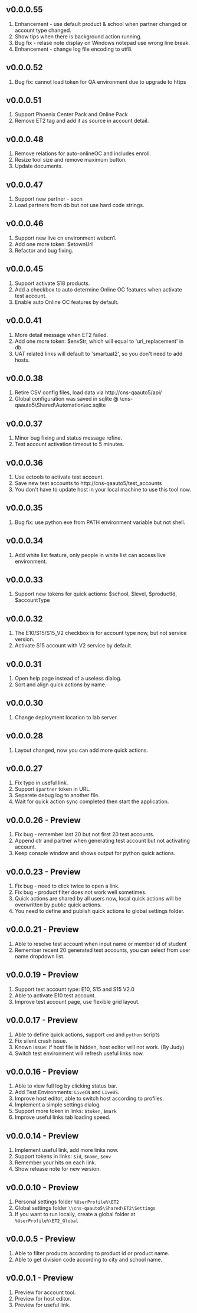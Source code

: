 ﻿## v0.0.0.55

1. Enhancement - use default product & school when partner changed or account type changed.
2. Show tips when there is background action running.
3. Bug fix - relase note display on Windows notepad use wrong line break.
4. Enhancement - change log file encoding to utf8.

## v0.0.0.52

1. Bug fix: cannot load token for QA environment due to upgrade to https

## v0.0.0.51

1. Support Phoenix Center Pack and Online Pack
2. Remove ET2 tag and add it as source in account detail.

## v0.0.0.48

1. Remove relations for auto-onlineOC and includes enroll.
2. Resize tool size and remove maximum button.
3. Update documents.

## v0.0.0.47

1. Support new partner - socn
2. Load partners from db but not use hard code strings.

## v0.0.0.46

1. Support new live cn environment webcn1.
2. Add one more token: $etownUrl
3. Refactor and bug fixing.

## v0.0.0.45

1. Support activate S18 products.
2. Add a checkbox to auto determine Online OC features when activate test account.
3. Enable auto Online OC features by default.

## v0.0.0.41

1. More detail message when ET2 failed.
2. Add one more token: $envStr, which will equal to 'url_replacement' in db.
3. UAT related links will default to 'smartuat2', so you don't need to add hosts.

## v0.0.0.38

1. Retire CSV config files, load data via http://cns-qaauto5/api/
2. Global configuration was saved in sqlite @ \\cns-qaauto5\Shared\Automation\ec.sqlite

## v0.0.0.37

1. Minor bug fixing and status message refine.
2. Test account activation timeout to 5 minutes.

## v0.0.0.36

1. Use ectools to activate test account.
2. Save new test accounts to http://cns-qaauto5/test_accounts
3. You don't have to update host in your local machine to use this tool now.

## v0.0.0.35

1. Bug fix: use python.exe from PATH environment variable but not shell.

## v0.0.0.34

1. Add white list feature, only people in white list can access live environment.

## v0.0.0.33

1. Support new tokens for quick actions: $school, $level, $productId, $accountType

## v0.0.0.32

1. The E10/S15/S15_V2 checkbox is for account type now, but not service version.
2. Activate S15 account with V2 service by default.

## v0.0.0.31

1. Open help page instead of a useless dialog.
2. Sort and align quick actions by name.

## v0.0.0.30

1. Change deployment location to lab server.

## v0.0.0.28

1. Layout changed, now you can add more quick actions.

## v0.0.0.27

1. Fix typo in useful link.
2. Support `$partner` token in URL.
3. Separete debug log to another file.
4. Wait for quick action sync completed then start the application.

## v0.0.0.26 - Preview

1. Fix bug - remember last 20 but not first 20 test accounts.
2. Append ctr and partner when generating test account but not activating account.
3. Keep console window and shows output for python quick actions.

## v0.0.0.23 - Preview

1. Fix bug - need to click twice to open a link.
2. Fix bug - product filter does not work well sometimes.
3. Quick actions are shared by all users now, local quick actions will be overwritten by public quick actions.
4. You need to define and publish quick actions to global settings folder.

## v0.0.0.21 - Preview

1. Able to resolve test account when input name or member id of student
2. Remember recent 20 generated test accounts, you can select from user name dropdown list.

## v0.0.0.19 - Preview

1. Support test account type: E10, S15 and S15 V2.0
2. Able to activate E10 test account.
3. Improve test account page, use flexible grid layout.

## v0.0.0.17 - Preview

1. Able to define quick actions, support `cmd` and `python` scripts
2. Fix silent crash issue.
3. Known issue: if host file is hidden, host editor will not work. (By Judy)
4. Switch test environment will refresh useful links now.

## v0.0.0.16 - Preview

1. Able to view full log by clicking status bar.
2. Add Test Environments: `LiveCN` and `LiveUS`.
3. Improve host editor, able to switch host according to profiles.
4. Implement a simple settings dialog.
5. Support more token in links: `$token`, `$mark`
6. Improve useful links tab loading speed.

## v0.0.0.14 - Preview

1. Implement useful link, add more links now.
2. Support tokens in links: `$id`, `$name`, `$env`
3. Remember your hits on each link.
4. Show release note for new version.

## v0.0.0.10 - Preview

1. Personal settings folder `%UserProfile%\ET2`
2. Global settings folder `\\cns-qaauto5\Shared\ET2\Settings`
3. If you want to run locally, create a global folder at `%UserProfile%\ET2_Global`

## v0.0.0.5 - Preview

1. Able to filter products according to product id or product name.
2. Able to get division code according to city and school name.

## v0.0.0.1 - Preview

1. Preview for account tool.
2. Preview for host editor.
3. Preview for useful link.